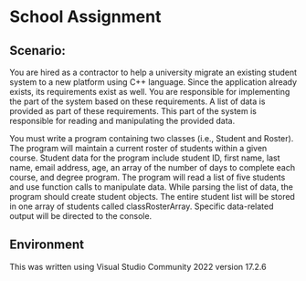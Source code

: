# School Assignment
<h2>Scenario:</h2>

You are hired as a contractor to help a university migrate an existing student system to a new platform using C++ language. Since the application already exists, its requirements exist as well. You are responsible for implementing the part of the system based on these requirements. A list of data is provided as part of these requirements. This part of the system is responsible for reading and manipulating the provided data.

You must write a program containing two classes (i.e., Student and Roster). The program will maintain a current roster of students within a given course. Student data for the program include student ID, first name, last name, email address, age, an array of the number of days to complete each course, and degree program. The program will read a list of five students and use function calls to manipulate data. While parsing the list of data, the program should create student objects. The entire student list will be stored in one array of students called classRosterArray. Specific data-related output will be directed to the console.

<h2>Environment</h2>
This was written using Visual Studio Community 2022 version 17.2.6
